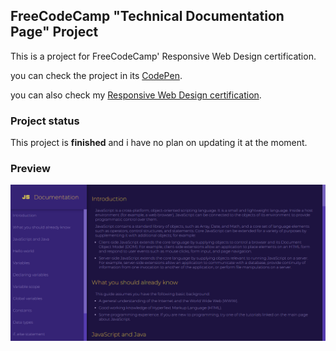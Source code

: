## FreeCodeCamp "Technical Documentation Page" Project
This is a project for FreeCodeCamp' Responsive Web Design certification.

you can check the project in its <a href="https://codepen.io/andresprza/full/rNJeYRR">CodePen</a>.

you can also check my <a href="https://www.freecodecamp.org/certification/andresprza/responsive-web-design">Responsive Web Design certification</a>.

### Project status
This project is **finished** and i have no plan on updating it at the moment.

### Preview
![image](./TechnicalDocumentationPage_ScreenShot.png)
